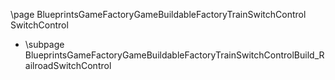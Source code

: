 \page BlueprintsGameFactoryGameBuildableFactoryTrainSwitchControl SwitchControl
- \subpage BlueprintsGameFactoryGameBuildableFactoryTrainSwitchControlBuild_RailroadSwitchControl
